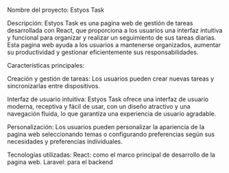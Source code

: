 
Nombre del proyecto: Estyos Task

Descripción:
Estyos Task es una pagina web de gestión de tareas desarrollada con React, que proporciona a los usuarios una interfaz intuitiva y funcional para organizar y realizar un seguimiento de sus tareas diarias. Esta pagina web ayuda a los usuarios a mantenerse organizados, aumentar su productividad y gestionar eficientemente sus responsabilidades.

Características principales:

Creación y gestión de tareas: Los usuarios pueden crear nuevas tareas y sincronizarlas entre dispositivos.

Interfaz de usuario intuitiva: Estyos Task ofrece una interfaz de usuario moderna, receptiva y fácil de usar, con un diseño atractivo y una navegación fluida, lo que garantiza una experiencia de usuario agradable.

Personalización: Los usuarios pueden personalizar la apariencia de la pagina web seleccionando temas o configurando preferencias según sus necesidades y preferencias individuales.

Tecnologías utilizadas:
React: como el marco principal de desarrollo de la pagina web.
Laravel: para el backend